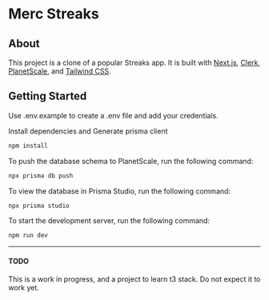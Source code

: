 # Merc Streaks

## About

This project is a clone of a popular Streaks app. It is built with [Next.js](https://nextjs.org/), [Clerk](https://clerk.dev/), [PlanetScale](https://planetscale.com/), and [Tailwind CSS](https://tailwindcss.com/).

## Getting Started

Use .env.example to create a .env file and add your credentials.

Install dependencies and Generate prisma client

```bash
npm install
```

To push the database schema to PlanetScale, run the following command:

```bash
npx prisma db push
```

To view the database in Prisma Studio, run the following command:

```bash
npx prisma studio
```

To start the development server, run the following command:

```bash
npm run dev
```

---

#### TODO

This is a work in progress, and a project to learn t3 stack. Do not expect it to work yet.
